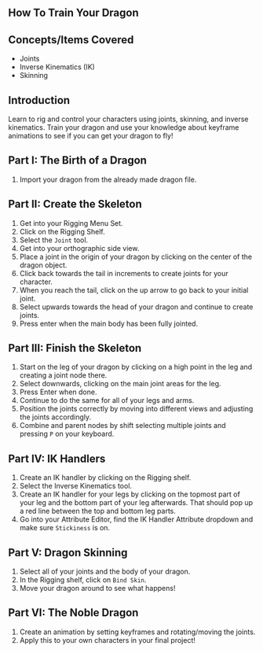 ## How To Train Your Dragon

## Concepts/Items Covered
* Joints
* Inverse Kinematics (IK)
* Skinning

## Introduction
Learn to rig and control your characters using joints, skinning, and inverse kinematics. Train your dragon and use your knowledge about keyframe animations to see if you can get your
dragon to fly!

## Part I: The Birth of a Dragon
1. Import your dragon from the already made dragon file.

## Part II: Create the Skeleton
1. Get into your Rigging Menu Set.
2. Click on the Rigging Shelf.
3. Select the ```Joint``` tool.
4. Get into your orthographic side view.
5. Place a joint in the origin of your dragon by clicking on the center of the dragon object.
6. Click back towards the tail in increments to create joints for your character.
7. When you reach the tail, click on the up arrow to go back to your initial joint.
8. Select upwards towards the head of your dragon and continue to create joints.
9. Press enter when the main body has been fully jointed.

## Part III: Finish the Skeleton
1. Start on the leg of your dragon by clicking on a high point in the leg and creating a joint node there.
2. Select downwards, clicking on the main joint areas for the leg.
3. Press Enter when done.
4. Continue to do the same for all of your legs and arms.
5. Position the joints correctly by moving into different views and adjusting the joints accordingly.
6. Combine and parent nodes by shift selecting multiple joints and pressing ```P``` on your keyboard.

## Part IV: IK Handlers
1. Create an IK handler by clicking on the Rigging shelf.
2. Select the Inverse Kinematics tool.
3. Create an IK handler for your legs by clicking on the topmost part of your leg and the bottom part of your leg afterwards. That should pop up a red line between the top and bottom leg parts.
4. Go into your Attribute Editor, find the IK Handler Attribute dropdown and make sure ```Stickiness``` is on.

## Part V: Dragon Skinning
1. Select all of your joints and the body of your dragon.
2. In the Rigging shelf, click on ```Bind Skin```.
3. Move your dragon around to see what happens!

## Part VI: The Noble Dragon
1. Create an animation by setting keyframes and rotating/moving the joints.
2. Apply this to your own characters in your final project!

